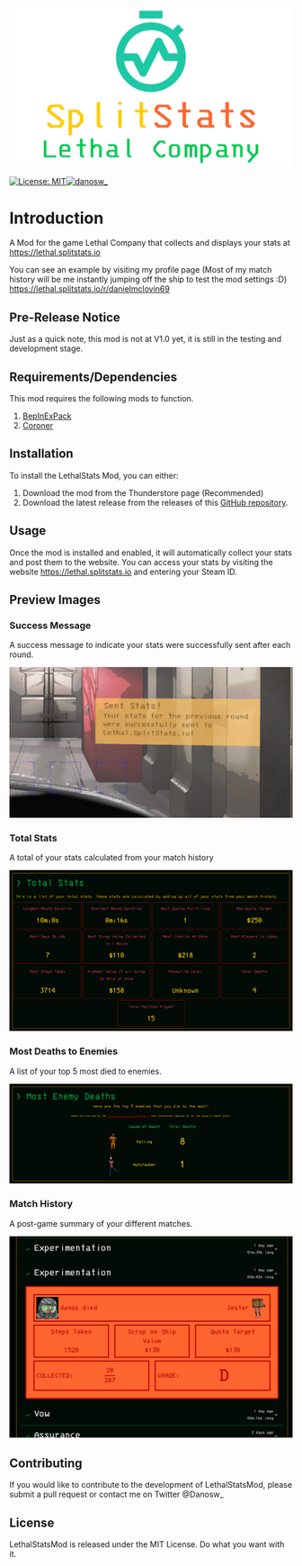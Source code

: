 ![headerimage](gitimages/headerimg.png)

[![License: MIT](https://img.shields.io/badge/License-MIT-yellow.svg)](https://opensource.org/licenses/MIT)<a href="https://twitter.com/danosw_"><img src="https://img.shields.io/twitter/follow/danosw_?logo=twitter&style=for-the-badge" alt="danosw_" /></a>


# Introduction
A Mod for the game Lethal Company that collects and displays your stats at https://lethal.splitstats.io

You can see an example by visiting my profile page (Most of my match history will be me instantly jumping off the ship to test the mod settings :D) https://lethal.splitstats.io/r/danielmclovin69


## Pre-Release Notice
Just as a quick note, this mod is not at V1.0 yet, it is still in the testing and development stage.

## Requirements/Dependencies
This mod requires the following mods to function.

1. [BepInExPack](https://thunderstore.io/c/lethal-company/p/BepInEx/BepInExPack/)
2. [Coroner](https://thunderstore.io/c/lethal-company/p/EliteMasterEric/Coroner/)


## Installation
To install the LethalStats Mod, you can either:

1. Download the mod from the Thunderstore page (Recommended)
2. Download the latest release from the releases of this [GitHub repository](https://github.com/danielmccluskey/LethalStatsMod/releases).


## Usage
Once the mod is installed and enabled, it will automatically collect your stats and post them to the website. You can access your stats by visiting the website https://lethal.splitstats.io and entering your Steam ID.


## Preview Images

### Success Message
A success message to indicate your stats were successfully sent after each round.

![Success Message](gitimages/sentstats.jpg)

### Total Stats
A total of your stats calculated from your match history

![Total Stats Preview](gitimages/totalstats.png)

### Most Deaths to Enemies
A list of your top 5 most died to enemies.

![Enemy Deaths Preview](gitimages/totalenemydeaths.png)

### Match History
A post-game summary of your different matches.

![Match History](gitimages/matchhistory.png)

## Contributing
If you would like to contribute to the development of LethalStatsMod, please submit a pull request or contact me on Twitter @Danosw_

## License
LethalStatsMod is released under the MIT License. Do what you want with it.


